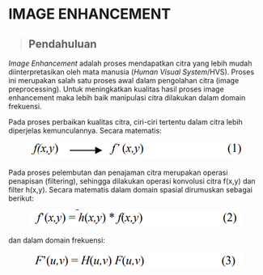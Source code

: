 # IMAGE ENHANCEMENT

>## Pendahuluan

*Image Enhancement* adalah proses mendapatkan
citra yang lebih mudah diinterpretasikan oleh mata
manusia (*Human Visual System*/HVS). Proses ini
merupakan salah satu proses awal dalam pengolahan
citra (image preprocessing). Untuk meningkatkan
kualitas hasil proses image enhancement maka lebih
baik manipulasi citra dilakukan dalam domain
frekuensi.

Pada proses perbaikan kualitas citra, ciri-ciri
tertentu dalam citra lebih diperjelas kemunculannya.
Secara matematis:

<p align="center"><img src="img/matematis.png"></p>

Pada proses pelembutan dan penajaman citra merupakan operasi penapisan (filtering), sehingga dilakukan operasi konvolusi citra f(x,y) dan filter h(x,y). Secara matematis dalam domain spasial dirumuskan sebagai berikut:

<p align="center"><img src="img/spasial_matematis.png"></p>

dan dalam domain frekuensi:

<p align="center"><img src="img/frekuensial_matematis.png"></p>

